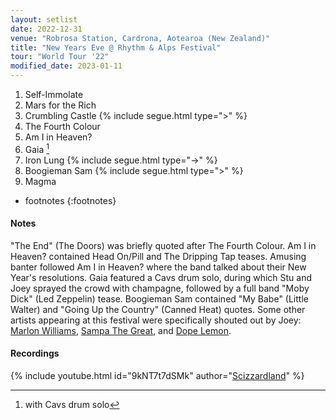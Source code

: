 ```yaml
---
layout: setlist
date: 2022-12-31
venue: "Robrosa Station, Cardrona, Aotearoa (New Zealand)"
title: "New Years Eve @ Rhythm & Alps Festival"
tour: "World Tour '22"
modified_date: 2023-01-11
---
```


1. Self-Immolate
2. Mars for the Rich
3. Crumbling Castle
   {% include segue.html type=">" %}
4. The Fourth Colour
5. Am I in Heaven?
6. Gaia
   [^1]
7. Iron Lung
   {% include segue.html type="->" %}
8. Boogieman Sam
   {% include segue.html type=">" %}
9. Magma

<!--snippet-->

* footnotes
{:footnotes}
[^1]: with Cavs drum solo

#### Notes

"The End" (The Doors) was briefly quoted after The Fourth Colour. Am I in Heaven? contained Head On/Pill and The Dripping Tap teases. Amusing banter followed Am I in Heaven? where the band talked about their New Year's resolutions. Gaia featured a Cavs drum solo, during which Stu and Joey sprayed the crowd with champagne, followed by a full band "Moby Dick" (Led Zeppelin) tease. Boogieman Sam contained "My Babe" (Little Walter) and "Going Up the Country" (Canned Heat) quotes. Some other artists appearing at this festival were specifically shouted out by Joey: [Marlon Williams](https://www.marlonwilliams.co.nz/), [Sampa The Great](https://sampathegreat.com/), and [Dope Lemon](https://www.dopelemon.com/). 


#### Recordings

{% include youtube.html id="9kNT7t7dSMk" author="[Scizzardland](https://www.youtube.com/@lavacard)" %}
